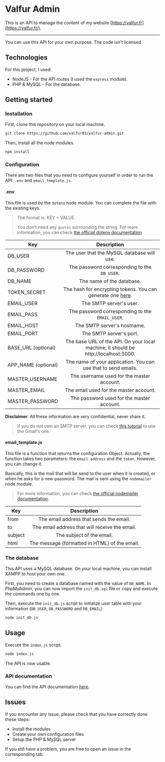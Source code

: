 # Valfur Admin

This is an API to manage the content of my website [https://valfur.fr](https://valfur.fr/).

---

You can use this API for your own purpose. The code isn't licensed.

## Technologies

For this project, I used:

- NodeJS - For the API routes (I used the `express` module).
- PHP & MySQL - For the database.

## Getting started

### Installation

First, clone this repository on your local machine.

```bash
git clone https://github.com/valfur03/valfur-admin.git
```

Then, install all the node modules.

```bash
npm install
```

###	Configuration

There are two files that you need to configure yourself in order to run the API: `.env` and `email_template.js`.

#### .env

This file is used by the `dotenv` node module. You can complete the file with the existing keys.

> The format is: KEY = VALUE.
>
> You don't need any `quotes` surrounding the string. For more information, you can check [the official dotenv documentation](https://www.npmjs.com/package/dotenv).

| Key                 |                         Description                          |
| ------------------- | :----------------------------------------------------------: |
| DB_USER             |          The user that the MySQL database will use.          |
| DB_PASSWORD         |         The password corresponding to the `DB_USER`.         |
| DB_NAME             |                  The name of the database.                   |
| TOKEN_SECRET        | The hash for encrypting tokens. You can generate one [here](https://randomkeygen.com/). |
| EMAIL_USER          |                   The SMTP server's user.                    |
| EMAIL_PASS          |       The password corresponding to the `EMAIL_USER`.        |
| EMAIL_HOST          |                 The SMTP server's hostname.                  |
| EMAIL_PORT          |                   The SMTP server's port.                    |
| BASE_URL (optional) | The base URL of the API. On your local machine, it should be http://localhost:3000. |
| APP_NAME (optional) | The name of your application. You can use that to send emails. |
| MASTER_USERNAME     |          The username used for the master account.           |
| MASTER_EMAIL        |            The email used for the master account.            |
| MASTER_PASSWORD     |          The password used for the master account.           |

**Disclaimer**: All these information are very confidential, never share it.

> If you do not own an SMTP server, you can check [this tutorial](https://support.google.com/a/answer/176600?hl=en) to use the Gmail's one.

#### email_template.js

This file is a function that returns the configuration Object. Actually, the function takes two parameters: the `email address` and the `token`. However, you can change it.

Basically, this is the mail that will be send to the user when it is created, or when he asks for a new password. The mail is sent using the `nodemailer` node module.

> For more information, you can check [the official nodemailer documentation](https://www.npmjs.com/package/nodemailer).

| Key     |                  Description                   |
| ------- | :--------------------------------------------: |
| from    |    The email address that sends the email.     |
| to      | The email address that will receive the email. |
| subject |           The subject of the email.            |
| html    | The message (formatted in HTML) of the email.  |

### The database

This API uses a MySQL database. On your local machine, you can install XAMPP to host your own one.

First, you need to create a database named with the value of `DB_NAME`. In PhpMyAdmin, you can now import the `init_db.sql` file or copy and execute the commands one by one.

Then, execute the `init_db.js` script to initialize user table with your information (`DB_USER`, `DB_PASSWORD` and `DB_EMAIL`).

```bash
node init_db.js
```

## Usage

Execute the `index.js` script.

```bash
node index.js
```

The API is now usable.

### API documentation

You can find the API documentation [here](https://documenter.getpostman.com/view/11748374/TVRoZ6jR).

## Issues

If you encounter any issue, please check that you have correctly done these steps:

- Install the modules
- Create your own configuration files
- Setup the PHP & MySQL server

If you still have a problem, you are free to open an issue in the corresponding tab.